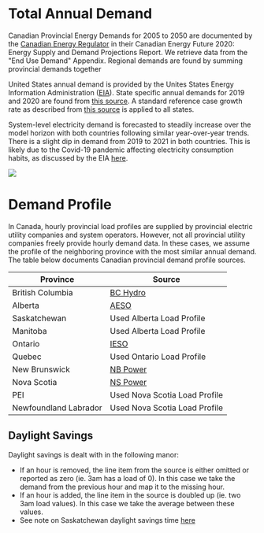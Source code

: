 # Total Annual Demand
Canadian Provincial Energy Demands for 2005 to 2050 are documented by the [Canadian Energy Regulator](https://apps.cer-rec.gc.ca/ftrppndc/dflt.aspx?GoCTemplateCulture=en-CA) in their Canadian Energy Future 2020: Energy Supply and Demand Projections Report. We retrieve data from the "End Use Demand" Appendix. Regional demands are found by summing provincial demands together

United States annual demand is provided by the Unites States Energy Information Administration ([EIA](https://www.eia.gov/)). State specific annual demands for 2019 and 2020 are found from [this source](https://www.eia.gov/electricity/gridmonitor/dashboard/electric_overview/US48/US48). A standard reference case growth rate as described from [this source](https://www.eia.gov/outlooks/aeo/electricity/sub-topic-01.php) is applied to all states. 

System-level electricity demand is forecasted to steadily increase over the model horizon with both countries following similar year-over-year trends. There is a slight dip in demand from 2019 to 2021 in both countries. This is likely due to the Covid-19 pandemic affecting electricity consumption habits, as discussed by the EIA [here](https://www.eia.gov/outlooks/steo/report/electricity.php). 

![](https://lh3.googleusercontent.com/keep-bbsk/AGk0z-O3VOZQVpVWR9yD6PjIcwPxt_Ny5lVXxnCwZR_GTMAJoJDq5OkJrU77hHt4nsaj9fxgr-7PJYfbpW5_obpOOztWSwHcobDdq_1OsEg)

# Demand Profile 
In Canada, hourly provincial load profiles are supplied by provincial electric utility companies and system operators. However, not all provincial utility companies freely provide hourly demand data. In these cases, we assume the profile of the neighboring province with the most similar annual demand. The table below documents Canadian provincial demand profile sources.  

| Province              | Source |
|-----------------------|--------|
| British Columbia      | [BC Hydro](https://www.bchydro.com/energy-in-bc/operations/transmission/transmission-system/balancing-authority-load-data/historical-transmission-data.html) |
| Alberta               | [AESO](http://ets.aeso.ca/) |
| Saskatchewan          | Used Alberta Load Profile |
| Manitoba              | Used Alberta Load Profile |
| Ontario               | [IESO](http://reports.ieso.ca/public/Demand/) |
| Quebec                | Used Ontario Load Profile |
| New Brunswick         | [NB Power](http://tso.nbpower.com/Public/en/system_information_archive.aspx) |
| Nova Scotia           | [NS Power](https://www.nspower.ca/oasis/monthly-reports/hourly-total-net-nova-scotia-load) |
| PEI                   | Used Nova Scotia Load Profile |
| Newfoundland Labrador | Used Nova Scotia Load Profile |

## Daylight Savings 
Daylight savings is dealt with in the following manor: 
* If an hour is removed, the line item from the source is either omitted or reported as zero (ie. 3am has a load of 0). In this case we take the demand from the previous hour and map it to the missing hour. 
* If an hour is added, the line item in the source is doubled up (ie. two 3am load values). In this case we take the average between these values. 
* See note on Saskatchewan daylight savings time [here](https://github.com/DeltaE/Canada-U.S.-ElecTrade/wiki#time-zones)
